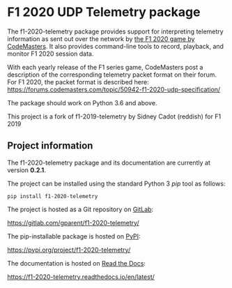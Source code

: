 
F1 2020 UDP Telemetry package
=============================

The f1-2020-telemetry package provides support for interpreting telemetry information as sent out over the network by [the F1 2020 game by CodeMasters](https://www.codemasters.com/game/f1-2020/).
It also provides command-line tools to record, playback, and monitor F1 2020 session data.

With each yearly release of the F1 series game, CodeMasters post a description of the corresponding telemetry packet format on their forum.
For F1 2020, the packet format is described here: https://forums.codemasters.com/topic/50942-f1-2020-udp-specification/

The package should work on Python 3.6 and above.

This project is a fork of f1-2019-telemetry by Sidney Cadot (reddish) for F1 2019


Project information
-------------------

The f1-2020-telemetry package and its documentation are currently at version **0.2.1**.

The project can be installed using the standard Python 3 _pip_ tool as follows:

    pip install f1-2020-telemetry

The project is hosted as a Git repository on [GitLab](https://gitlab.com):

  https://gitlab.com/gparent/f1-2020-telemetry/

The pip-installable package is hosted on [PyPI](https://pypi.org):

  https://pypi.org/project/f1-2020-telemetry/

The documentation is hosted on [Read the Docs](https://readthedocs.org):

  https://f1-2020-telemetry.readthedocs.io/en/latest/
